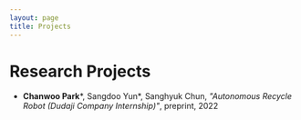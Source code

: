 ```yaml
---
layout: page
title: Projects
---
```



# Research Projects
- **Chanwoo Park***, Sangdoo Yun*, Sanghyuk Chun, _"Autonomous Recycle Robot (Dudaji Company Internship)"_, preprint, 2022